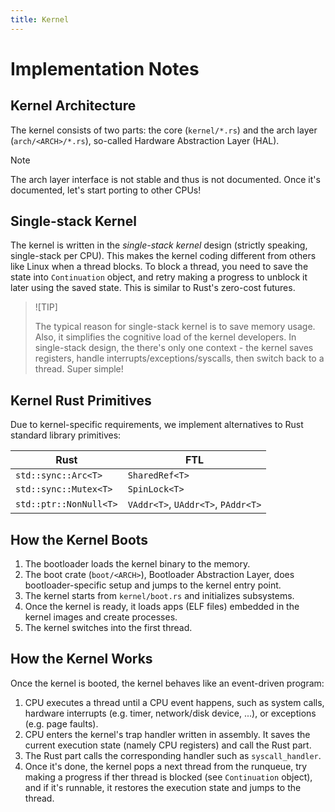 ```yaml
---
title: Kernel
---
```


# Implementation Notes

## Kernel Architecture

The kernel consists of two parts: the core (`kernel/*.rs`) and the arch layer (`arch/<ARCH>/*.rs`), so-called Hardware Abstraction Layer (HAL).

> [!NOTE]
>
> The arch layer interface is not stable and thus is not documented. Once it's documented, let's start porting to other CPUs!

## Single-stack Kernel

The kernel is written in the *single-stack kernel* design (strictly speaking, single-stack per CPU). This makes the kernel coding different from others like Linux when a thread blocks. To block a thread, you need to save the state into `Continuation` object, and retry making a progress to unblock it later using the saved state. This is similar to Rust's zero-cost futures.

> ![TIP]
>
> The typical reason for single-stack kernel is to save memory usage. Also, it simplifies the cognitive load of the kernel developers. In single-stack design, the there's only one context - the kernel saves registers, handle interrupts/exceptions/syscalls, then switch back to a thread. Super simple!

## Kernel Rust Primitives

Due to kernel-specific requirements, we implement alternatives to Rust standard library primitives:

| Rust | FTL |
|------|-----|
| `std::sync::Arc<T>` | `SharedRef<T>` |
| `std::sync::Mutex<T>` | `SpinLock<T>` |
| `std::ptr::NonNull<T>` | `VAddr<T>`, `UAddr<T>`, `PAddr<T>` |

## How the Kernel Boots

1. The bootloader loads the kernel binary to the memory.
2. The boot crate (`boot/<ARCH>`), Bootloader Abstraction Layer, does bootloader-specific setup and jumps to the kernel entry point.
3. The kernel starts from `kernel/boot.rs` and initializes subsystems.
4. Once the kernel is ready, it loads apps (ELF files) embedded in the kernel images and create processes.
5. The kernel switches into the first thread.

## How the Kernel Works

Once the kernel is booted, the kernel behaves like an event-driven program:

1. CPU executes a thread until a CPU event happens, such as system calls, hardware interrupts (e.g. timer, network/disk device, ...), or exceptions (e.g. page faults).
2. CPU enters the kernel's trap handler written in assembly. It saves the current execution state (namely CPU registers) and call the Rust part.
3. The Rust part calls the corresponding handler such as `syscall_handler`.
4. Once it's done, the kernel pops a next thread from the runqueue, try making a progress if ther thread is blocked (see `Continuation` object), and if it's runnable, it restores the execution state and jumps to the thread.

